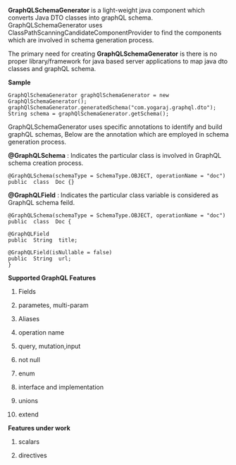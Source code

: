 **GraphQLSchemaGenerator** is a light-weight java component which converts Java DTO classes into graphQL schema. GraphQLSchemaGenerator  uses ClassPathScanningCandidateComponentProvider to find the components which are involved in schema generation process.

The primary need for creating **GraphQLSchemaGenerator** is there is no proper library/framework for java based server applications to map java dto classes and graphQL schema.

**Sample**

    GraphQlSchemaGenerator graphQlSchemaGenerator = new GraphQlSchemaGenerator();
    graphQlSchemaGenerator.generatedSchema("com.yogaraj.graphql.dto");
    String schema = graphQlSchemaGenerator.getSchema();

GraphQLSchemaGenerator uses specific annotations to identify and build graphQL schemas,
Below are the annotation which are employed in schema generation process.

**@GraphQLSchema** :  Indicates the particular class is involved in GraphQL schema creation process. 

    @GraphQLSchema(schemaType = SchemaType.OBJECT, operationName = "doc")
    public  class  Doc {}

**@GraphQLField** : Indicates the particular class variable is considered as GraphQL schema feild.

    @GraphQLSchema(schemaType = SchemaType.OBJECT, operationName = "doc")
    public  class  Doc {
    
    @GraphQLField
    public  String  title;
    
    @GraphQLField(isNullable = false)
    public  String  url;
    }

 **Supported GraphQL Features**

1. Fields 

2. parametes, multi-param 

3. Aliases 

4. operation name 

5. query, mutation,input 

6. not null 

7. enum

8. interface and implementation

9. unions 

10. extend 

**Features under work**

1. scalars

2. directives
